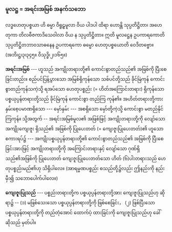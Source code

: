 ### မူလဋ္ဌ = အရင်းအမြစ် အနက်သဘော

လဒ္ဓဟေတုပစ္စယာ ဟိ ဓမ္မာ ဝိရူဠှမူလာ ဝိယ ပါဒပါ ထိရာ ဟောန္တိ သုပ္ပတိဋ္ဌိတာ၊ အဟေတုကာ
တိလဗီဇကာဒိသေဝါလာ ဝိယ န သုပ္ပတိဋ္ဌိတာ။ ဣတိ မူလဋ္ဌေန ဥပကာရကောတိ သုပ္ပတိဋ္ဌိတဘာ၀သာဓနေန
ဥပကာရကော ဓမ္မော ဟေတုပစ္စယောတိ ဝေဒိတဗ္ဗော။ (အဘိ၊ဋ္ဌ၊၃၊၃၄၅။ ဝိသုဒ္ဓိ၊၂၊၁၆၅။)

**အရင်းအမြစ်** --- ဟူသည် အကျိုးတရားတို့၏ ကောင်းစွာတည်သည်၏ အဖြစ်ကို ပြီးစေခြင်းတည်း။
စည်ပင်ပြန့်ပွားသော အမြစ်ရှိကုန်သော သစ်ပင်တို့သည် ခိုင်မြဲကုန် ကောင်းစွာတည်ကုန်သကဲ့သို့ ရအပ်သော
ဟေတုပစ္စည်း (= ဟိတ်အကြောင်းတရား) ရှိကုန်သော ပစ္စယုပ္ပန်တရားတို့သည် ခိုင်မြဲကုန် ကောင်းစွာ တည်ကြ
ကုန်၏။ အဟိတ်တရားတို့ကား နှမ်းစေ့ပမာဏရှိသော --- မှော်နှမ်း --- အစရှိသော မှော်တို့ကဲ့သို့ ကောင်းစွာ
မတည်နိုင်ကြကုန်။ သို့အတွက် -- အရင်းအမြစ်မူလ၏ အဖြစ်ဖြင့် အကျိုးတရားတို့ကို လျော်သော အကျိုးကျေးဇူး
ရှိသည်၏ အဖြစ်ကို ပြုပေးတတ် (= ကျေးဇူးပြုပေးတတ်)၏ ဟူသော စကားရပ်၌ --- အကျိုးပစ္စယုပ္ပန်တရားတို့၏
ကောင်းစွာတည်သည်၏ အဖြစ်ကို ပြီးစေခြင်းအားဖြင့် အကျိုးတရားတို့ကို အကြောင်းတရားနှင့် လျော်သော
ဂုဏ်ရှိသည်၏အဖြစ်ကို ပြုပေးတတ် ကျေးဇူးပြုပေးတတ်သော ဟိတ် (၆)ပါးတရားသည် ဟေတုပစ္စည်းမည်၏ဟု
သိရှိပါလေ။ (အာရမ္မဏပစ္စည်း စသည်တို့၌လည်း ဤနည်းကို နည်းမှီး၍ သဘောပေါက်ပါလေ။)

**ကျေးဇူးပြုသည်** --- ပစ္စည်းတရားတို့က ပစ္စယုပ္ပန်တရားတို့အား ကျေးဇူးပြုသည်ဟု ဆိုရာ၌ -- (၁) မဖြစ်သေးသော ပစ္စယုပ္ပန်တရားတို့ကို ဖြစ်စေခြင်း， (၂) ဖြစ်ပြီးသော ပစ္စယုပ္ပန်တရားတို့ကို တည်တံ့အောင် ထောက်ပံ့
ထားခြင်းကို ကျေးဇူးပြုသည်ဟု ခေါ်ဆိုသည် မှတ်ပါ။
